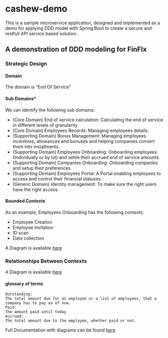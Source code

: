 # cashew-demo

This is a sample microservice application, designed and implemented as a demo for applying DDD model with Spring Boot to create a secure and restfull API service based solution.

## A demonstration of DDD modeling for FinFlx
### Strategic Design
#### Domain
The domain is “End Of Service”
#### Sub Domains*
We can identify the following sub domains:
- (Core Domain) End of service calculation: Calculating the end of service in different levels of granularity
- (Core Domain) Employees Records: Managing employees details.
- (Supporting Domain) Bonus Management: Managing employees incentives, allowances and bonuses and helping companies convert them into installments.
- (Supporting Domain) Employees Onboarding: Onboarding employees (Individually or by lot) and settle their accrued end of service amounts
- (Supporting Domain) Companies Onboarding: Onboarding companies and setup their preferences.
- (Supporting Domain) Employees Portal: A Portal enabling employees to access and control their financial statuses.
- (Generic Domain) Identity management: To make sure the right users have the right access.

#### Bounded Contexts

As an example, Employees Onboarding has the following contexts:

- Employee Creation
- Employee invitation
- ID scan
- Data collection

A Diagram is available [here](https://github.com/yaziderman/cashew-demo/blob/master/DDD%20Documentation.pdf)

### Relationships Between Contexts

A Diagram is available [here](https://github.com/yaziderman/cashew-demo/blob/master/DDD%20Documentation.pdf)

#### glossary of terms

```
Outstanding:
The total amount due for an employee or a list of employees, that a company has to pay as of now.
Paid: 
The amount paid until today
Accrued: 
The total amount due to the employee, whether paid or not.
```

Full Documentation with diagrams can be found [here](https://github.com/yaziderman/cashew-demo/blob/master/DDD%20Documentation.pdf)
